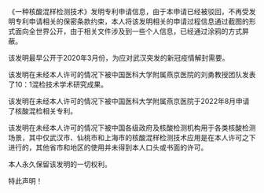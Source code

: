 《一种核酸混样检测技术》发明专利申请信息，由于本申请已经被驳回，不再受发明专利申请相关的保密条款约束，本人将该发明相关的申请过程信息通过截图的形式面向全世界公开，由于相关文件涉及到一些个人信息，已经通过涂鸦的方式屏蔽。

  该发明最早公开于2020年3月份，为应对武汉突发的新冠疫情解封需要。
 
  该发明在未经本人许可的情况下被中国医科大学附属燕京医院的刘勇教授团队发表了10：1混检技术学术研究成果。

该发明在未经本人许可的情况下被中国医科大学附属燕京医院于2022年8月申请了核酸混检相关专利。

该发明在未经本人许可的情况下被中国各级政府及核酸检测机构用于各类核酸检测场景，其中仅武汉市、仙桃市和上海市的核酸混样检测技术应用是在本人许可之下进行的，其他省市和地区的使用并未得到本人口头或书面的许可。

本人永久保留该发明的一切权利。

特此声明！
